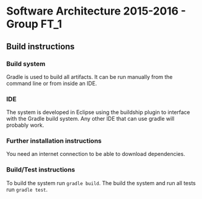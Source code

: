 # Software Architecture 2015-2016 - Group FT_1

## Build instructions

### Build system
Gradle is used to build all artifacts. It can be run manually from the command line or from inside an IDE.

### IDE
The system is developed in Eclipse using the buildship plugin to interface with the Gradle build system. Any other IDE that can use gradle will probably work.

### Further installation instructions
You need an internet connection to be able to download dependencies.

### Build/Test instructions
To build the system run `gradle build`. The build the system and run all tests run `gradle test`.
